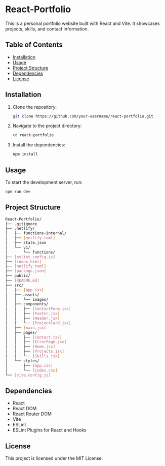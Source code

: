 # React-Portfolio

This is a personal portfolio website built with React and Vite. It showcases projects, skills, and contact information.

## Table of Contents

- [Installation](#installation)
- [Usage](#usage)
- [Project Structure](#project-structure)
- [Dependencies](#dependencies)
- [License](#license)

## Installation

1. Clone the repository:
    ```sh
    git clone https://github.com/your-username/react-portfolio.git
    ```
2. Navigate to the project directory:
    ```sh
    cd react-portfolio
    ```
3. Install the dependencies:
    ```sh
    npm install
    ```

## Usage

To start the development server, run:
```sh
npm run dev
```

## Project Structure
```sh
React-Portfolio/
├── .gitignore
├── .netlify/
│   ├── functions-internal/
│   ├── [netlify.toml]
│   ├── state.json
│   └── v1/
│       └── functions/
├── [eslint.config.js]
├── [index.html]
├── [netlify.toml]
├── [package.json]
├── public/
├── [README.md]
├── src/
│   ├── [App.jsx]
│   ├── assets/
│   │   └── images/
│   ├── components/
│   │   ├── [ContactForm.jsx]
│   │   ├── [Footer.jsx]
│   │   ├── [Header.jsx]
│   │   └── [ProjectCard.jsx]
│   ├── [main.jsx]
│   ├── pages/
│   │   ├── [Contact.jsx]
│   │   ├── [ErrorPage.jsx]
│   │   ├── [Home.jsx]
│   │   ├── [Projects.jsx]
│   │   └── [Skills.jsx]
│   └── styles/
│       ├── [App.css]
│       └── [index.css]
└── [vite.config.js]
```

## Dependencies
- React
- React DOM
- React Router DOM
- Vite
- ESLint
- ESLint Plugins for React and Hooks

## License
This project is licensed under the MIT License.